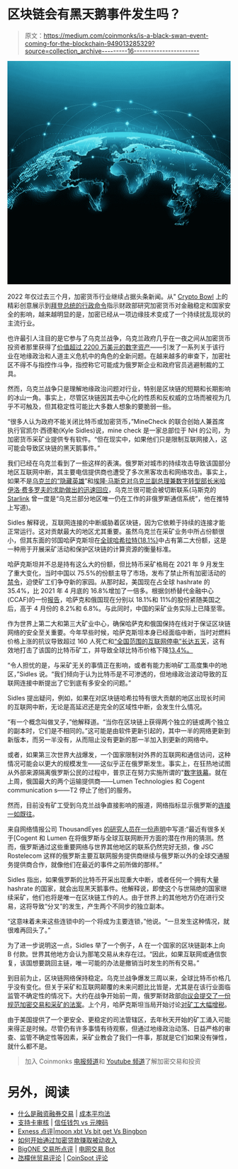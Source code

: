 # 区块链会有黑天鹅事件发生吗？

> 原文：<https://medium.com/coinmonks/is-a-black-swan-event-coming-for-the-blockchain-949013285329?source=collection_archive---------16----------------------->

![](img/d719b90abc1cf28b252164d720a93cd7.png)

2022 年仅过去三个月，加密货币行业继续占据头条新闻。从" [Crypto Bowl](https://www.minecheck.com/posts/cryptocurrency-scores-big-during-super-bowl-lvi/) 上的精彩创意展示到[拜登总统的行政命令](https://www.nbcbayarea.com/news/national-international/biden-orders-study-of-cryptocurrency-risk-creation-of-us-digital-dollar/2832746/)指示财政部研究加密货币对金融稳定和国家安全的影响，越来越明显的是，加密已经从一项边缘技术变成了一个持续扰乱现状的主流行业。

也许最引人注目的是它参与了乌克兰战争，乌克兰政府几乎在一夜之间从加密货币投资者那里获得了[价值超过 2200 万美元的数字资产](https://indianexpress.com/article/world/ukrainian-government-receives-more-than-15-million-in-cryptocurrency-donations-7795757/)——引发了一系列关于该行业在地缘政治和人道主义危机中的角色的全新问题。在越来越多的审查下，加密社区不得不与指控作斗争，指控称它可能成为俄罗斯企业和政府官员逃避制裁的工具。

然而，乌克兰战争只是理解地缘政治问题对行业，特别是区块链的短期和长期影响的冰山一角。事实上，尽管区块链因其去中心化的性质和反权威的立场而被视为几乎不可触及，但其稳定性可能比大多数人想象的要脆弱一些。

“很多人认为政府不能关闭比特币或加密货币，”MineCheck 的联合创始人兼首席执行官凯尔·西德勒(Kyle Sidles)说，mine check 是一家总部位于 NH 的公司，为加密货币采矿业提供专有软件。“但在现实中，如果他们只是限制互联网接入，这可能会导致区块链的黑天鹅事件。”

我们已经在乌克兰看到了一些这样的表演。俄罗斯对城市的持续攻击导致该国部分地区互联网中断，其主要电信提供商也遭受了多次黑客攻击和网络攻击。事实上，如果不是[乌克兰的“隐藏英雄](https://www.forbes.com/sites/thomasbrewster/2022/03/15/internet-technicians-are-the-hidden-heroes-of-the-russia-ukraine-war/?sh=2feacfc62884)”和[埃隆·马斯克对乌克兰副总理兼数字转型部长米哈伊洛·费多罗夫的求助做出的迅速回应](https://www.msn.com/en-us/news/world/elon-musks-spacex-sends-more-starlink-terminals-power-supplies-to-ukraine/ar-AAUXcbp?ocid=uxbndlbing)，乌克兰很可能会被切断联系(马斯克的 [Starlink](https://www.yahoo.com/news/elon-musk-warnings-starlink-terminals-ukraine-095512630.html) 曾一度是“乌克兰部分地区唯一仍在工作的非俄罗斯通信系统”，他在推特上写道)。

Sidles 解释说，互联网连接的中断威胁着区块链，因为它依赖于持续的连接才能正常运行。这对贡献最大的地区尤其重要。虽然乌克兰在采矿业务中所占份额很小，但其东面的邻国哈萨克斯坦在[全球哈希拉特(18.1%)](https://www.visualcapitalist.com/after-chinas-crypto-ban-who-leads-in-bitcoin-mining/)中占有第二大份额，这是一种用于开展采矿活动和保护区块链的计算资源的衡量标准。

哈萨克斯坦并不总是持有这么大的份额，但比特币采矿格局在 2021 年 9 月发生了重大变化，当时中国以 75.5%的份额主导了市场，发布了禁止所有加密活动的[禁令](https://www.coindesk.com/learn/china-crypto-bans-a-complete-history/)，迫使矿工们争夺新的家园。从那时起，美国现在占全球 hashrate 的 35.4%，比 2021 年 4 月底的 16.8%增加了一倍多。根据剑桥替代金融中心(CCAF)的一份[报告](https://www.jbs.cam.ac.uk/insight/2021/geographic-shift/)，哈萨克和俄国现在分别以 18.1%和 11%的股份紧随美国之后，高于 4 月份的 8.2%和 6.8%。与此同时，中国的采矿业务实际上已降至零。

作为世界上第二大和第三大矿业中心，确保哈萨克和俄国保持在线对于保证区块链网络的安全至关重要。今年早些时候，哈萨克斯坦本身已经面临中断，当时对燃料价格上涨的抗议导致超过 160 人死亡和[“全国范围的互联网停电”长达五天](https://www.barrons.com/news/kazakhstan-sees-nation-scale-internet-blackout-amid-protests-01641385807)，这有效地打击了该国的比特币矿工，并导致全球比特币价格下降[13.4%。](https://www.techspot.com/community/topics/bitcoins-global-hashrate-tumbles-after-kazakhstan-shuts-off-countrys-internet.273018/)

“令人担忧的是，与采矿无关的事情正在影响，或者有能力影响矿工高度集中的地区，”Sidles 说。“我们倾向于认为比特币是不可渗透的，但地缘政治波动导致的互联网连接中断提出了它到底有多安全的问题。”

Sidles 提出疑问，例如，如果在对区块链哈希拉特有很大贡献的地区出现长时间的互联网中断，无论是高延迟还是完全的区域性中断，会发生什么情况。

“有一个概念叫做叉子，”他解释道。“当你在区块链上获得两个独立的链或两个独立的副本时，它们是不相同的。”这可能是由软件更新引起的，其中一半的网络更新到新版本，而另一半没有，从而阻止没有更新的那一半加入到更新的网络中。

或者，如果第三次世界大战爆发，一个国家限制对外界的互联网和通信访问，这种情况可能会以更大的规模发生——这似乎正在俄罗斯发生。事实上，在狂热地试图从外部来源隔离俄罗斯公民的过程中，普京正在努力实施所谓的"[数字铁幕](https://www.cnn.com/2022/03/07/tech/russia-internet-facebook-block-iron-curtain/index.html)。就在上周，俄国最大的两个运输提供商——Lumen Technologies 和 Cogent communication s——T2 停止了他们的服务。

然而，目前没有矿工受到乌克兰战争直接影响的报道，网络指标显示俄罗斯的[连接一如既往](https://arstechnica.com/information-technology/2022/03/why-russias-disconnection-from-the-internet-isnt-amounting-to-much/)。

来自网络情报公司 ThousandEyes [的研究人员在一份声明](https://www.thousandeyes.com/blog/russia-global-internet)中写道:“最近有很多关于[Cogent 和 Lumen 在将俄罗斯与全球互联网断开方面的潜在作用的猜测。然而，俄罗斯通过这些重要网络与世界其他地区的联系仍然完好无损，像 JSC Rostelecom 这样的俄罗斯主要互联网服务提供商继续与俄罗斯以外的全球交通服务提供商合作，就像他们在最近的事件之前所做的那样。”

Sidles 指出，如果俄罗斯的比特币开采出现重大中断，或者任何一个拥有大量 hashrate 的国家，就会出现黑天鹅事件。他解释说，即使这个与世隔绝的国家继续采矿，他们也将是唯一在区块链工作的人。由于世界上的其他地方仍在进行交易，这将导致“分叉”的发生，产生两个不同步的独立副本。

“这意味着未来这些连锁中的一个将成为主要连锁，”他说。“一旦发生这种情况，就很难再回头了。”

为了进一步说明这一点，Sidles 举了一个例子，A 在一个国家的区块链副本上向 B 付款。世界其他地方会认为那笔交易从未存在过。“因此，如果互联网或通信恢复，该国想要跳回主链，唯一可能的办法是撤销当时发生的所有交易。”

到目前为止，区块链网络保持稳定。乌克兰战争爆发三周以来，全球比特币价格几乎没有变化。但关于采矿和互联网颠覆的未来问题比比皆是，尤其是在该行业面临监管不确定性的情况下。大约在战争开始前一周，俄罗斯财政部[向议会提交了一份规范加密交易和采矿的法案](https://www.coindesk.com/policy/2022/02/21/russian-government-introduces-crypto-bill-to-parliament-over-central-bank-objections/)。上个月，哈萨克斯坦当局开始讨论[对矿工大幅增税](https://www.theblockcrypto.com/post/133366/kazakhstan-floats-500-tax-increase-on-bitcoin-miners-leading-some-to-eye-relocation)。

由于美国提供了一个更安全、更稳定的司法管辖区，去年秋天开始的矿工涌入可能来得正是时候。尽管仍有许多事情有待观察，但通过地缘政治动荡、日益严格的审查、监管不确定性等因素，采矿业教会了我们一件事，那就是它们如果没有弹性，就什么都不是。

> 加入 Coinmonks [电报频道](https://t.me/coincodecap)和 [Youtube 频道](https://www.youtube.com/c/coinmonks/videos)了解加密交易和投资

# 另外，阅读

*   [什么是融资融券交易](https://coincodecap.com/margin-trading) | [成本平均法](https://coincodecap.com/dca)
*   [支持卡审核](https://coincodecap.com/uphold-card-review) | [信任钱包 vs 元掩码](https://coincodecap.com/trust-wallet-vs-metamask)
*   [Exness 点评](https://coincodecap.com/exness-review)|[moon xbt Vs bit get Vs Bingbon](https://coincodecap.com/bingbon-vs-bitget-vs-moonxbt)
*   [如何开始通过加密贷款赚取被动收入](https://coincodecap.com/passive-income-crypto-lending)
*   [BigONE 交易所点评](/coinmonks/bigone-exchange-review-64705d85a1d4) | [电网交易 Bot](https://coincodecap.com/grid-trading)
*   [氹欞侊贸易评论](https://coincodecap.com/anny-trade-review) | [CoinSpot 评论](https://coincodecap.com/coinspot-review)